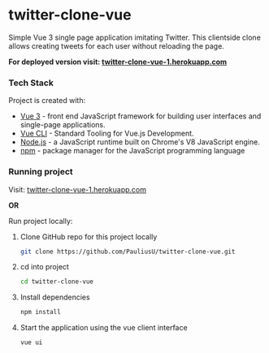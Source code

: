 # twitter-clone-vue

Simple Vue 3 single page application imitating Twitter. This clientside clone allows creating tweets for each user without reloading the page. 

**For deployed version visit: [twitter-clone-vue-1.herokuapp.com](twitter-clone-vue-1.herokuapp.com/)**

### Tech Stack
Project is created with:
* [Vue 3](https://v3.vuejs.org/) - front end JavaScript framework for building user interfaces and single-page applications. 
* [Vue CLI](https://cli.vuejs.org/) - Standard Tooling for Vue.js Development.
* [Node.js](https://nodejs.org/en/) - a JavaScript runtime built on Chrome's V8 JavaScript engine.
* [npm](https://www.npmjs.com/) - package manager for the JavaScript programming language
 
### Running project

Visit: [twitter-clone-vue-1.herokuapp.com](twitter-clone-vue-1.herokuapp.com/)

**OR**

Run project locally:
1. Clone GitHub repo for this project locally
    ```bash
    git clone https://github.com/PauliusU/twitter-clone-vue.git
    ```
2. cd into project
    ```bash
    cd twitter-clone-vue
    ```
3. Install dependencies
    ```bash
    npm install
    ```
4. Start the application using the vue client interface
    ```bash
    vue ui
    ```